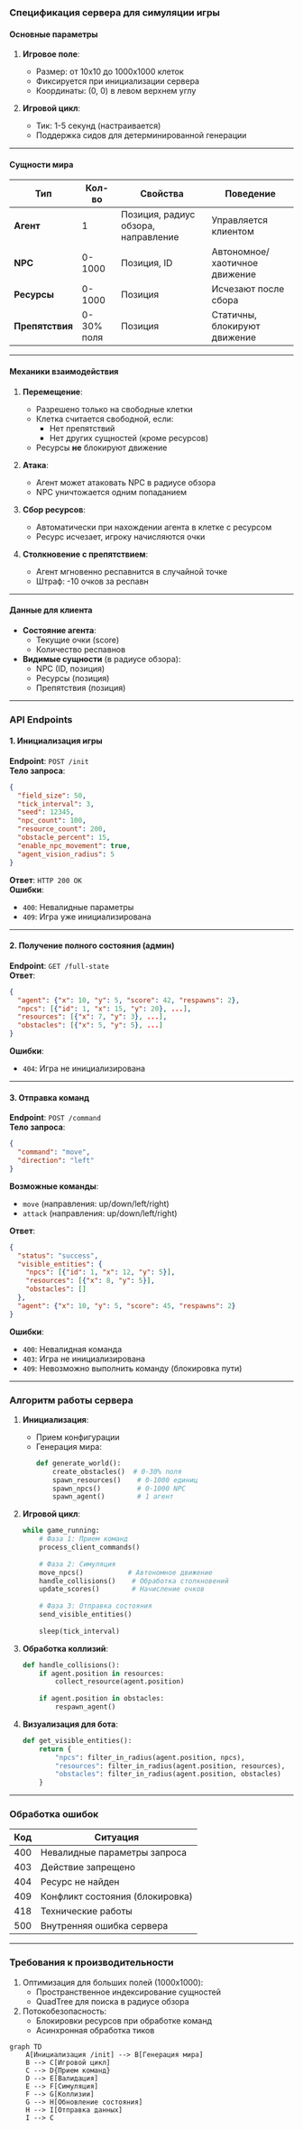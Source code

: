 ### Спецификация сервера для симуляции игры

#### Основные параметры
1. **Игровое поле**:
   - Размер: от 10x10 до 1000x1000 клеток
   - Фиксируется при инициализации сервера
   - Координаты: (0, 0) в левом верхнем углу

2. **Игровой цикл**:
   - Тик: 1-5 секунд (настраивается)
   - Поддержка сидов для детерминированной генерации

---

#### Сущности мира
| Тип         | Кол-во          | Свойства                     | Поведение                  |
|-------------|-----------------|------------------------------|----------------------------|
| **Агент**   | 1               | Позиция, радиус обзора, направление | Управляется клиентом       |
| **NPC**     | 0-1000          | Позиция, ID                  | Автономное/хаотичное движение |
| **Ресурсы** | 0-1000          | Позиция                      | Исчезают после сбора       |
| **Препятствия** | 0-30% поля   | Позиция                      | Статичны, блокируют движение |

---

#### Механики взаимодействия
1. **Перемещение**:
   - Разрешено только на свободные клетки
   - Клетка считается свободной, если:
     - Нет препятствий
     - Нет других сущностей (кроме ресурсов)
   - Ресурсы **не** блокируют движение

2. **Атака**:
   - Агент может атаковать NPC в радиусе обзора
   - NPC уничтожается одним попаданием

3. **Сбор ресурсов**:
   - Автоматически при нахождении агента в клетке с ресурсом
   - Ресурс исчезает, игроку начисляются очки

4. **Столкновение с препятствием**:
   - Агент мгновенно респавнится в случайной точке
   - Штраф: -10 очков за респавн

---

#### Данные для клиента
- **Состояние агента**:
  - Текущие очки (score)
  - Количество респавнов
- **Видимые сущности** (в радиусе обзора):
  - NPC (ID, позиция)
  - Ресурсы (позиция)
  - Препятствия (позиция)

---

### API Endpoints
#### 1. Инициализация игры
**Endpoint**: `POST /init`  
**Тело запроса**:
```json
{
  "field_size": 50,
  "tick_interval": 3,
  "seed": 12345,
  "npc_count": 100,
  "resource_count": 200,
  "obstacle_percent": 15,
  "enable_npc_movement": true,
  "agent_vision_radius": 5
}
```
**Ответ**: `HTTP 200 OK`  
**Ошибки**:
- `400`: Невалидные параметры
- `409`: Игра уже инициализирована

---

#### 2. Получение полного состояния (админ)
**Endpoint**: `GET /full-state`  
**Ответ**:
```json
{
  "agent": {"x": 10, "y": 5, "score": 42, "respawns": 2},
  "npcs": [{"id": 1, "x": 15, "y": 20}, ...],
  "resources": [{"x": 7, "y": 3}, ...],
  "obstacles": [{"x": 5, "y": 5}, ...]
}
```
**Ошибки**:
- `404`: Игра не инициализирована

---

#### 3. Отправка команд
**Endpoint**: `POST /command`  
**Тело запроса**:
```json
{
  "command": "move",
  "direction": "left"
}
```
**Возможные команды**:
- `move` (направления: up/down/left/right)
- `attack` (направления: up/down/left/right)

**Ответ**:
```json
{
  "status": "success",
  "visible_entities": {
    "npcs": [{"id": 1, "x": 12, "y": 5}],
    "resources": [{"x": 8, "y": 5}],
    "obstacles": []
  },
  "agent": {"x": 10, "y": 5, "score": 45, "respawns": 2}
}
```
**Ошибки**:
- `400`: Невалидная команда
- `403`: Игра не инициализирована
- `409`: Невозможно выполнить команду (блокировка пути)

---

### Алгоритм работы сервера
1. **Инициализация**:
   - Прием конфигурации
   - Генерация мира:
     ```python
     def generate_world():
         create_obstacles()  # 0-30% поля
         spawn_resources()    # 0-1000 единиц
         spawn_npcs()         # 0-1000 NPC
         spawn_agent()        # 1 агент
     ```

2. **Игровой цикл**:
   ```python
   while game_running:
       # Фаза 1: Прием команд
       process_client_commands()
       
       # Фаза 2: Симуляция
       move_npcs()           # Автономное движение
       handle_collisions()    # Обработка столкновений
       update_scores()        # Начисление очков
       
       # Фаза 3: Отправка состояния
       send_visible_entities()
       
       sleep(tick_interval)
   ```

3. **Обработка коллизий**:
   ```python
   def handle_collisions():
       if agent.position in resources:
           collect_resource(agent.position)
           
       if agent.position in obstacles:
           respawn_agent()
   ```

4. **Визуализация для бота**:
   ```python
   def get_visible_entities():
       return {
           "npcs": filter_in_radius(agent.position, npcs),
           "resources": filter_in_radius(agent.position, resources),
           "obstacles": filter_in_radius(agent.position, obstacles)
       }
   ```

---

### Обработка ошибок
| Код | Ситуация                          |
|-----|-----------------------------------|
| 400 | Невалидные параметры запроса      |
| 403 | Действие запрещено                |
| 404 | Ресурс не найден                  |
| 409 | Конфликт состояния (блокировка)   |
| 418 | Технические работы | Я чайник     |
| 500 | Внутренняя ошибка сервера         |

---

### Требования к производительности
1. Оптимизация для больших полей (1000x1000):
   - Пространственное индексирование сущностей
   - QuadTree для поиска в радиусе обзора
2. Потокобезопасность:
   - Блокировки ресурсов при обработке команд
   - Асинхронная обработка тиков

```mermaid
graph TD
    A[Инициализация /init] --> B[Генерация мира]
    B --> C[Игровой цикл]
    C --> D{Прием команд}
    D --> E[Валидация]
    E --> F[Симуляция]
    F --> G[Коллизии]
    G --> H[Обновление состояния]
    H --> I[Отправка данных]
    I --> C
```